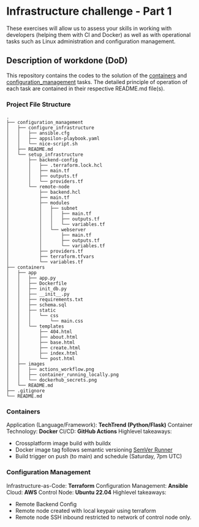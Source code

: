 
# Infrastructure challenge - Part 1
These exercises will allow us to assess your skills in working with developers (helping them with CI and Docker) as well as with operational tasks such as Linux administration and configuration management.

## Description of workdone (DoD)
This repository contains the codes to the solution of the [containers](https://github.com/Wach-E/appsilon-project/tree/main/containers) and [configuration_management](https://github.com/Wach-E/appsilon-project/tree/main/configuration_management) tasks. The detailed principle of operation of each task are contained in their respective README.md file(s).

### Project File Structure
```
.
├── configuration_management
│   ├── configure_infrastructure
│   │   ├── ansible.cfg
│   │   ├── appsilon-playbook.yaml
│   │   └── nice-script.sh
│   ├── README.md
│   └── setup_infrastructure
│       ├── backend-config
│       │   ├── .terraform.lock.hcl
│       │   ├── main.tf
│       │   ├── outputs.tf
│       │   └── providers.tf
│       └── remote-node
│           ├── backend.hcl
│           ├── main.tf
│           ├── modules
│           │   ├── subnet
│           │   │   ├── main.tf
│           │   │   ├── outputs.tf
│           │   │   └── variables.tf
│           │   └── webserver
│           │       ├── main.tf
│           │       ├── outputs.tf
│           │       └── variables.tf
│           ├── providers.tf
│           ├── terraform.tfvars
│           └── variables.tf
├── containers
│   ├── app
│   │   ├── app.py
│   │   ├── Dockerfile
│   │   ├── init_db.py
│   │   ├── __init__.py
│   │   ├── requirements.txt
│   │   ├── schema.sql
│   │   ├── static
│   │   │   └── css
│   │   │       └── main.css
│   │   └── templates
│   │       ├── 404.html
│   │       ├── about.html
│   │       ├── base.html
│   │       ├── create.html
│   │       ├── index.html
│   │       └── post.html
│   ├── images
│   │   ├── actions_workflow.png
│   │   ├── container_running_locally.png
│   │   └── dockerhub_secrets.png
│   └── README.md
├── .gitignore
└── README.md
```

### Containers
Application (Language/Framework): **TechTrend (Python/Flask)**
Container Technology: **Docker**
CI/CD: **GitHub Actions**
Highlevel takeaways:
- Crossplatform image build with buildx
- Docker image tag follows semantic versioning [SemVer Runner](https://github.com/marketplace/actions/git-semantic-version)
- Build trigger on push (to main) and schedule (Saturday, 7pm UTC)

### Configuration Management
Infrastructure-as-Code: **Terraform**
Configuration Management: **Ansible**
Cloud: **AWS**
Control Node: **Ubuntu 22.04**
Highlevel takeaways:
- Remote Backend Config
- Remote node created with local keypair using terraform
- Remote node SSH inbound restricted to network of control node only.


